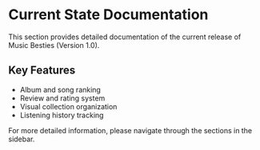 # Current State Documentation

This section provides detailed documentation of the current release of Music Besties (Version 1.0).

## Key Features

- Album and song ranking
- Review and rating system
- Visual collection organization
- Listening history tracking

For more detailed information, please navigate through the sections in the sidebar.
